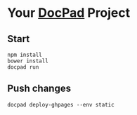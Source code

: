 # Your [DocPad](http://docpad.org) Project

## Start

```
npm install 
bower install
docpad run
```

## Push changes

```
docpad deploy-ghpages --env static
```
